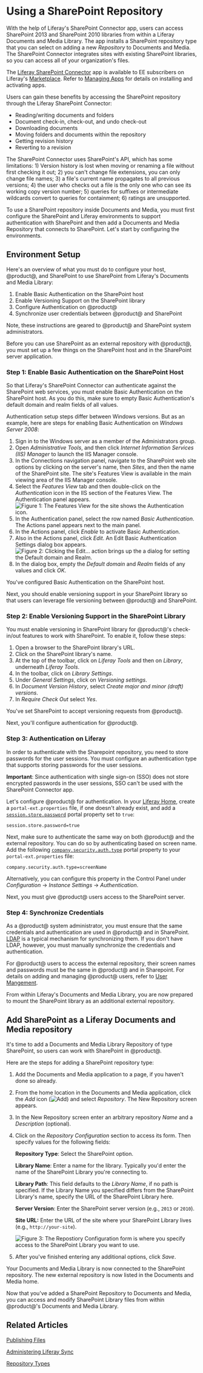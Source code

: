 # Using a SharePoint Repository [](id=using-a-sharepoint-repository)

With the help of Liferay's SharePoint Connector app, users can access SharePoint
2013 and SharePoint 2010 libraries from within a Liferay Documents and Media
Library. The app installs a SharePoint repository type that you can select on
adding a new *Repository* to Documents and Media. The SharePoint Connector
integrates sites with existing SharePoint libraries, so you can access all of
your organization's files.

The [Liferay SharePoint Connector](https://web.liferay.com/marketplace/-/mp/application/15188537)
app is available to EE subscribers on Liferay's
[Marketplace](http://marketplace.liferay.com/). Refer to [Managing Apps](/discover/portal/-/knowledge_base/7-0/managing-apps)
for details on installing and activating apps.

Users can gain these benefits by accessing the SharePoint repository through the
Liferay SharePoint Connector: 

- Reading/writing documents and folders
- Document check-in, check-out, and undo check-out
- Downloading documents
- Moving folders and documents within the repository
- Getting revision history
- Reverting to a revision

The SharePoint Connector uses SharePoint's API, which has some limitations: 1)
Version history is lost when moving or renaming a file without first checking it
out; 2) you can't change file extensions, you can only change file names; 3) a
file's current name propagates to all previous versions; 4) the user who checks
out a file is the only one who can see its working copy version number; 5)
queries for suffixes or intermediate wildcards convert to queries for
containment; 6) ratings are unsupported. 

To use a SharePoint repository inside Documents and Media, you must first
configure the SharePoint and Liferay environments to support authentication with
SharePoint and then add a Documents and Media Repository that connects to
SharePoint. Let's start by configuring the environments.

## Environment Setup [](id=environment-setup)

Here's an overview of what you must do to configure your host, @product@, and
SharePoint to use SharePoint from Liferay's Documents and Media Library:

1. Enable Basic Authentication on the SharePoint host
2. Enable Versioning Support on the SharePoint library
3. Configure Authentication on @product@
4. Synchronize user credentials between @product@ and SharePoint

Note, these instructions are geared to @product@ and SharePoint system
administrators.

Before you can use SharePoint as an external repository with @product@, you must
set up a few things on the SharePoint host and in the SharePoint server application.

### Step 1: Enable Basic Authentication on the SharePoint Host [](id=step-1-enable-basic-authentication-on-the-sharepoint-host)

So that Liferay's SharePoint Connector can authenticate against the SharePoint
web services, you must enable Basic Authentication on the SharePoint host. As
you do this, make sure to empty Basic Authentication's default domain and realm
fields of all values. 

Authentication setup steps differ between Windows versions. But as an
example, here are steps for enabling Basic Authentication on *Windows Server
2008*: 

1.  Sign in to the Windows server as a member of the Administrators group. 
2.  Open *Administrative Tools*, and then click *Internet Information Services
    (IIS) Manager* to launch the IIS Manager console. 
3.  In the Connections navigation panel, navigate to the SharePoint web site
    options by clicking on the server's name, then *Sites*, and then the name of
    the SharePoint site. The site's Features View is available in the main
    viewing area of the IIS Manager console.
4.  Select the *Features View* tab and then double-click on the *Authentication* icon
    in the IIS section of the Features View. The Authentication panel appears.
    ![Figure 1: The Features View for the site shows the Authentication icon.](../../../images-dxp/sharepoint-site-iis-authentication.png)
5.  In the Authentication panel, select the row named *Basic Authentication*.
    The Actions panel appears next to the main panel.
6.  In the Actions panel, click *Enable* to activate Basic Authentication. 
7.  Also in the Actions panel, click *Edit*. An Edit Basic Authentication Settings
    dialog box appears.
   ![Figure 2: Clicking the *Edit...* action brings up the a dialog for setting the Default domain and Realm.](../../../images-dxp/sharepoint-host-edit-basic-auth-settings.png)
8.  In the dialog box, empty the *Default domain* and *Realm* fields of any
    values and click *OK*.

You've configured Basic Authentication on the SharePoint host.

Next, you should enable versioning support in your SharePoint library so that
users can leverage file versioning between @product@ and SharePoint. 

### Step 2: Enable Versioning Support in the SharePoint Library [](id=step-2-enable-versioning-support-in-the-sharepoint-library)

You must enable versioning in SharePoint library for @product@'s check-in/out
features to work with SharePoint. To enable it, follow these steps: 

1.  Open a browser to the SharePoint library's URL.
2.  Click on the SharePoint library's name.
3.  At the top of the toolbar, click on *Liferay Tools* and then on *Library*,
    underneath *Liferay Tools*. 
4.  In the toolbar, click on *Library Settings*.
5.  Under *General Settings*, click on *Versioning settings*.
6.  In *Document Version History*, select *Create major and minor (draft)
    versions*. 
7.  In *Require Check Out* select *Yes*.

You've set SharePoint to accept versioning requests from @product@.

Next, you'll configure authentication for @product@. 

### Step 3: Authentication on Liferay [](id=step-3-authentication-on-liferay)

In order to authenticate with the Sharepoint repository, you need to store
passwords for the user sessions. You must configure an authentication type that
supports storing passwords for the user sessions.

**Important**: Since authentication with single sign-on (SSO) does not store
encrypted passwords in the user sessions, SSO can't be used with the SharePoint
Connector app.

Let's configure @product@ for authentication.  In your [Liferay Home](/discover/deployment/-/knowledge_base/7-0/installing-liferay-portal#liferay-home),
create a `portal-ext.properties` file, if one doesn't already exist, and add a
[`session.store.password`](https://docs.liferay.com/portal/7.0/propertiesdoc/portal.properties.html#Session)
portal property set to `true`:

    session.store.password=true

Next, make sure to authenticate the same way on both @product@ and
the external repository. You can do so by authenticating based on screen
name. Add the following [`company.security.auth.type`]( https://docs.liferay.com/portal/7.0/propertiesdoc/portal.properties.html#Company)
portal property to your `portal-ext.properties` file: 

    company.security.auth.type=screenName

Alternatively, you can configure this property in the Control Panel
under *Configuration* &rarr; *Instance Settings* &rarr; *Authentication*.

Next, you must give @product@ users access to the SharePoint server.

### Step 4: Synchronize Credentials [](id=step-4-synchronize-credentials)

As a @product@ system administrator, you must ensure that the same credentials
and authentication are used in @product@ and in SharePoint.
[LDAP](/discover/deployment/-/knowledge_base/7-0/ldap) is a typical mechanism
for synchronizing them. If you don't have LDAP, however, you must manually
synchronize the credentials and authentication. 
 
For @product@ users to access the external repository, their screen names and
passwords must be the same in @product@ and in Sharepoint. For details on adding
and managing @product@ users, refer to [User Mangement](/discover/portal/-/knowledge_base/7-0/user-management).

From within Liferay's Documents and Media Library, you are now prepared to mount
the SharePoint library as an additional external repository. 

## Add SharePoint as a Liferay Documents and Media repository [](id=add-sharepoint-as-a-liferay-documents-and-media-repository)

It's time to add a Documents and Media Library Repository of type SharePoint,
so users can work with SharePoint in @product@. 

Here are the steps for adding a SharePoint repository type:

1.  Add the Documents and Media application to a page, if you haven't done so
    already.

2.  From the home location in the Documents and Media application, click the
    *Add* icon (![Add](../../../images-dxp/icon-portlet-add-control.png)) and select
    *Repository*. The  New Repository screen appears. 

3.  In the New Repository screen enter an arbitrary repository *Name* and a
    *Description* (optional).

4.  Click on the *Repository Configuration* section to access its form. Then
    specify values for the following fields:

    **Repository Type**: Select the SharePoint option.

    **Library Name**: Enter a name for the library. Typically you'd 
    enter the name of the SharePoint Library you're connecting to.
  
    **Library Path**: This field defaults to the *Library Name*, if no path is
	specified. If the Library Name you specified differs from the SharePoint
	Library's name, specify the URL of the SharePoint Library here.

    **Server Version**: Enter the SharePoint server version (e.g., `2013` or
    `2010`). 

    **Site URL:** Enter the URL of the site where your SharePoint Library lives
    (e.g., `http://your-site`). 

    ![Figure 3: The Repostiory Configuration form is where you specify access to the SharePoint Library you want to use.](../../../images-dxp/sharepoint-repo-configuration-form.png)

5.  After you've finished entering any additional options, click *Save*.

Your Documents and Media Library is now connected to the SharePoint repository.
The new external repository is now listed in the Documents and Media home. 

Now that you've added a SharePoint Repository to Documents and Media, you can
access and modify SharePoint Library files from within @product@'s Documents and
Media Library. 

## Related Articles [](id=related-articles)

[Publishing Files](/discover/portal/-/knowledge_base/7-0/publishing-files)

[Administering Liferay Sync](/discover/portal/-/knowledge_base/7-0/administering-liferay-sync)

[Repository Types](/discover/portal/-/knowledge_base/7-0/repository-types)

